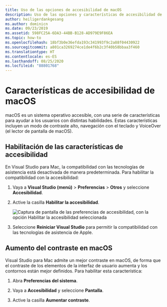```yaml
---
title: Uso de las opciones de accesibilidad de macOS
description: Uso de las opciones y características de accesibilidad de macOS, como contraste alto, navegación con el teclado y VoiceOver
author: heiligerdankgesang
ms.author: dominicn
ms.date: 09/23/2019
ms.assetid: 598FC25A-6DA3-44BB-B128-AD979E9F86EA
ms.topic: how-to
ms.openlocfilehash: 18bf3b0e36efda193c341993f9c2a88f04430922
ms.sourcegitcommit: a801ca3269274ce1de4f6b2c3f40b58bbaa3f460
ms.translationtype: HT
ms.contentlocale: es-ES
ms.lasthandoff: 08/25/2020
ms.locfileid: "88801768"
---
```

# <a name="accessibility-features-of-macos"></a>Características de accesibilidad de macOS

macOS es un sistema operativo accesible, con una serie de características para ayudar a los usuarios con distintas habilidades. Estas características incluyen un modo de contraste alto, navegación con el teclado y VoiceOver (el lector de pantalla de macOS).

## <a name="enable-accessibility-features"></a>Habilitación de las características de accesibilidad

En Visual Studio para Mac, la compatibilidad con las tecnologías de asistencia está desactivada de manera predeterminada. Para habilitar la compatibilidad con la accesibilidad:

1. Vaya a **Visual Studio (menú)**  > **Preferencias** > **Otros** y seleccione **Accesibilidad**.

1. Active la casilla **Habilitar la accesibilidad**.

   ![Captura de pantalla de las preferencias de accesibilidad, con la opción Habilitar la accesibilidad seleccionada](media/accessibility-preferences.png)

1. Seleccione **Reiniciar Visual Studio** para permitir la compatibilidad con las tecnologías de asistencia de Apple.

## <a name="increase-the-contrast-in-macos"></a>Aumento del contraste en macOS

Visual Studio para Mac admite un mejor contraste en macOS, de forma que el contraste de los elementos de la interfaz de usuario aumenta y los contornos están mejor definidos. Para habilitar esta característica:

1. Abra **Preferencias del sistema**.

1. Vaya a **Accesibilidad** y seleccione **Pantalla**.

1. Active la casilla **Aumentar contraste**.